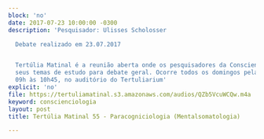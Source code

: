 ```yaml
---
block: 'no'
date: 2017-07-23 10:00:00 -0300
description: 'Pesquisador: Ulisses Scholosser

  Debate realizado em 23.07.2017


  Tertúlia Matinal é a reunião aberta onde os pesquisadores da Conscienciologia apresentam
  seus temas de estudo para debate geral. Ocorre todos os domingos pela manhã, das
  09h às 10h45, no auditório do Tertuliarium'
explicit: 'no'
file: https://tertuliamatinal.s3.amazonaws.com/audios/QZb5VcuWCQw.m4a
keyword: conscienciologia
layout: post
title: Tertúlia Matinal 55 - Paracogniciologia (Mentalsomatologia)

---
```

